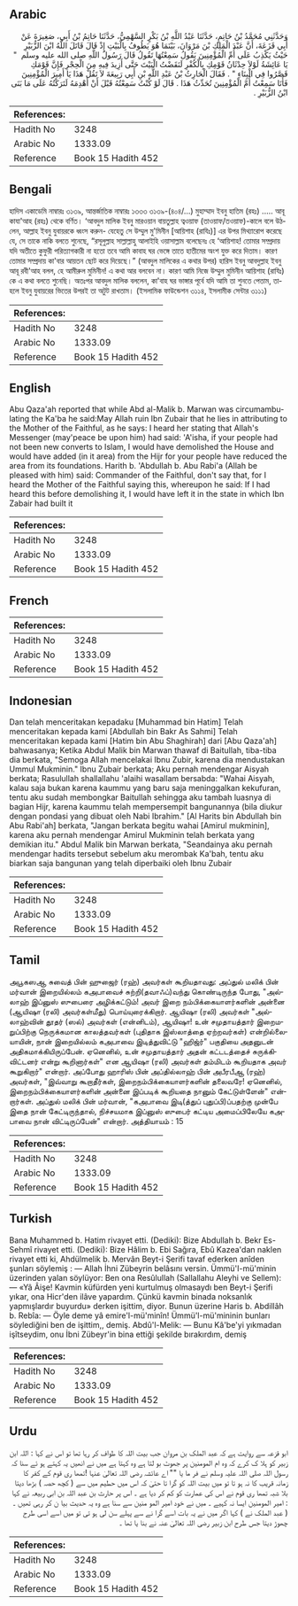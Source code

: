 ## Arabic


<div dir="rtl" lang="ar" style={{fontSize:'larger',backgroundColor:'#f8f9fa',padding:20}}>
وَحَدَّثَنِي مُحَمَّدُ بْنُ حَاتِمٍ، حَدَّثَنَا عَبْدُ اللَّهِ بْنُ بَكْرٍ السَّهْمِيُّ، حَدَّثَنَا حَاتِمُ بْنُ أَبِي، صَغِيرَةَ عَنْ أَبِي قَزَعَةَ، أَنَّ عَبْدَ الْمَلِكِ بْنَ مَرْوَانَ، بَيْنَمَا هُوَ يَطُوفُ بِالْبَيْتِ إِذْ قَالَ قَاتَلَ اللَّهُ ابْنَ الزُّبَيْرِ حَيْثُ يَكْذِبُ عَلَى أُمِّ الْمُؤْمِنِينَ يَقُولُ سَمِعْتُهَا تَقُولُ قَالَ رَسُولُ اللَّهِ صلى الله عليه وسلم ‏ "‏ يَا عَائِشَةُ لَوْلاَ حِدْثَانُ قَوْمِكِ بِالْكُفْرِ لَنَقَضْتُ الْبَيْتَ حَتَّى أَزِيدَ فِيهِ مِنَ الْحِجْرِ فَإِنَّ قَوْمَكِ قَصَّرُوا فِي الْبِنَاءِ ‏"‏ ‏.‏ فَقَالَ الْحَارِثُ بْنُ عَبْدِ اللَّهِ بْنِ أَبِي رَبِيعَةَ لاَ تَقُلْ هَذَا يَا أَمِيرَ الْمُؤْمِنِينَ فَأَنَا سَمِعْتُ أُمَّ الْمُؤْمِنِينَ تُحَدِّثُ هَذَا ‏.‏ قَالَ لَوْ كُنْتُ سَمِعْتُهُ قَبْلَ أَنْ أَهْدِمَهُ لَتَرَكْتُهُ عَلَى مَا بَنَى ابْنُ الزُّبَيْرِ ‏.‏
</div>
<div style={{backgroundColor:'#f8f9fa',padding:20, marginBottom: 10}}><table> <thead> <tr> <th>References:</th> <th></th> </tr> </thead> <tbody><tr><td>Hadith No</td><td>3248</td></tr><tr><td>Arabic No</td><td>1333.09</td></tr><tr><td>Reference</td><td>Book 15 Hadith 452</td></tr></tbody></table></div>

## Bengali


<div dir="ltr" lang="bn" style={{fontSize:'larger',backgroundColor:'#f8f9fa',padding:20}}>
হাদিস একাডেমি নাম্বারঃ ৩১৩৯, আন্তর্জাতিক নাম্বারঃ ১৩৩৩ ৩১৩৯-(৪০৪/...) মুহাম্মাদ ইবনু হাতিম (রহঃ) ..... আবূ কাযা'আহ (রহঃ) থেকে বর্ণিত। ‘আবদুল মালিক ইবনু মারওয়ান বায়তুল্লাহ ত্বওয়াফ (তাওয়াফ/তওয়াফ)-কালে বলে উঠলেন, আল্লাহ ইবনু যুবায়রকে ধ্বংস করুন- যেহেতু সে উম্মুল মু'মিনীন [আয়িশাহ (রাযিঃ)] এর উপর মিথ্যারোপ করেছে যে, সে তাকে নাকি বলতে শুনেছে, “রসূলুল্লাহ সাল্লাল্লাহু আলাইহি ওয়াসাল্লাম বলেছেনঃ হে ‘আয়িশাহ! তোমার সম্প্রদায় যদি অতীতে কুফুরী পরিত্যাগকারী না হতো তবে আমি কাবাহ ঘর ভেঙ্গে তাতে হাতীমের অংশ যুক্ত করে দিতাম। কারণ তোমার সম্প্রদায় কা'বার আয়তন ছোট করে দিয়েছে।” (আবদুল মালিকের এ কথার উপর) হারিস ইবনু আবদুল্লাহ ইবনু আবূ রবী'আহ বলল, হে আমীরুল মুমিনীন! এ কথা আর বলবেন না। কারণ আমি নিজে উম্মুল মুমিনীন আয়িশাহ (রাযিঃ) কে এ কথা বলতে শুনেছি। অতঃপর আবদুল মালিক বললেন, কা'বাহ ঘর ভাঙ্গার পূর্বে যদি আমি তা শুনতে পেতাম, তাহলে ইবনু যুবায়রের ভিতের উপরই তা অটুট রাখতাম। (ইসলামিক ফাউন্ডেশন ৩১১৪, ইসলামীক সেন্টার ৩১১১)
</div>
<div style={{backgroundColor:'#f8f9fa',padding:20, marginBottom: 10}}><table> <thead> <tr> <th>References:</th> <th></th> </tr> </thead> <tbody><tr><td>Hadith No</td><td>3248</td></tr><tr><td>Arabic No</td><td>1333.09</td></tr><tr><td>Reference</td><td>Book 15 Hadith 452</td></tr></tbody></table></div>

## English


<div dir="ltr" lang="en" style={{fontSize:'larger',backgroundColor:'#f8f9fa',padding:20}}>
Abu Qaza'ah reported that while Abd al-Malik b. Marwan was circumambulating the Ka'ba he said:May Allah ruin Ibn Zubair that he lies in attributing to the Mother of the Faithful, as he says: I heard her stating that Allah's Messenger (may'peace be upon him) had said: 'A'isha, if your people had not been new converts to Islam, I would have demolished the House and would have added (in it area) from the Hijr for your people have reduced the area from its foundations. Harith b. 'Abdullah b. Abu Rabi'a (Allah be pleased with him) said: Commander of the Faithful, don't say that, for I heard the Mother of the Faithful saying this, whereupon he said: If I had heard this before demolishing it, I would have left it in the state in which Ibn Zabair had built it
</div>
<div style={{backgroundColor:'#f8f9fa',padding:20, marginBottom: 10}}><table> <thead> <tr> <th>References:</th> <th></th> </tr> </thead> <tbody><tr><td>Hadith No</td><td>3248</td></tr><tr><td>Arabic No</td><td>1333.09</td></tr><tr><td>Reference</td><td>Book 15 Hadith 452</td></tr></tbody></table></div>

## French


<div dir="ltr" lang="fr" style={{fontSize:'larger',backgroundColor:'#f8f9fa',padding:20}}>

</div>
<div style={{backgroundColor:'#f8f9fa',padding:20, marginBottom: 10}}><table> <thead> <tr> <th>References:</th> <th></th> </tr> </thead> <tbody><tr><td>Hadith No</td><td>3248</td></tr><tr><td>Arabic No</td><td>1333.09</td></tr><tr><td>Reference</td><td>Book 15 Hadith 452</td></tr></tbody></table></div>

## Indonesian


<div dir="ltr" lang="id" style={{fontSize:'larger',backgroundColor:'#f8f9fa',padding:20}}>
Dan telah menceritakan kepadaku [Muhammad bin Hatim] Telah menceritakan kepada kami [Abdullah bin Bakr As Sahmi] Telah menceritakan kepada kami [Hatim bin Abu Shaghirah] dari [Abu Qaza'ah] bahwasanya; Ketika Abdul Malik bin Marwan thawaf di Baitullah, tiba-tiba dia berkata, "Semoga Allah mencelakai Ibnu Zubir, karena dia mendustakan Ummul Mukminin." Ibnu Zubair berkata; Aku pernah mendengar Aisyah berkata; Rasulullah shallallahu 'alaihi wasallam bersabda: "Wahai Aisyah, kalau saja bukan karena kaummu yang baru saja meninggalkan kekufuran, tentu aku sudah membongkar Baitullah sehingga aku tambah luasnya di bagian Hijr, karena kaummu telah mempersempit bangunannya (bila diukur dengan pondasi yang dibuat oleh Nabi Ibrahim." [Al Harits bin Abdullah bin Abu Rabi'ah] berkata, "Jangan berkata begitu wahai [Amirul mukminin], karena aku pernah mendengar Amirul Mukminin telah berkata yang demikian itu." Abdul Malik bin Marwan berkata, "Seandainya aku pernah mendengar hadits tersebut sebelum aku merombak Ka'bah, tentu aku biarkan saja bangunan yang telah diperbaiki oleh Ibnu Zubair
</div>
<div style={{backgroundColor:'#f8f9fa',padding:20, marginBottom: 10}}><table> <thead> <tr> <th>References:</th> <th></th> </tr> </thead> <tbody><tr><td>Hadith No</td><td>3248</td></tr><tr><td>Arabic No</td><td>1333.09</td></tr><tr><td>Reference</td><td>Book 15 Hadith 452</td></tr></tbody></table></div>

## Tamil


<div dir="ltr" lang="ta" style={{fontSize:'larger',backgroundColor:'#f8f9fa',padding:20}}>
அபூகஸஆ சுவைத் பின் ஹுஜைர் (ரஹ்) அவர்கள் கூறியதாவது: அப்துல் மலிக் பின் மர்வான் இறையில்லம் கஅபாவைச் சுற்றி(தவாஃப்)வந்து கொண்டிருந்த போது, "அல்லாஹ் இப்னுஸ் ஸுபைரை அழிக்கட்டும்! அவர் இறை நம்பிக்கையாளர்களின் அன்னை (ஆயிஷா (ரலி) அவர்கள்மீது) பொய்யுரைக்கிறார். ஆயிஷா (ரலி) அவர்கள் "அல்லாஹ்வின் தூதர் (ஸல்) அவர்கள் (என்னிடம்), ஆயிஷா! உன் சமுதாயத்தார் இறைமறுப்பிற்கு நெருக்கமான காலத்தவர்கள் (புதிதாக இஸ்லாத்தை ஏற்றவர்கள்) என்றில்லையாயின், நான் இறையில்லம் கஅபாவை இடித்துவிட்டு "ஹிஜ்ர்" பகுதியை அதனுடன் அதிகமாக்கியிருப்பேன். ஏனெனில், உன் சமுதாயத்தார் அதன் கட்டடத்தைச் சுருக்கிவிட்டனர் என்று கூறினார்கள்" என ஆயிஷா (ரலி) அவர்கள் தம்மிடம் கூறியதாக அவர் கூறுகிறார்" என்றார். அப்போது ஹாரிஸ் பின் அப்தில்லாஹ் பின் அபீரபீஆ (ரஹ்) அவர்கள், "இவ்வாறு கூறாதீர்கள், இறைநம்பிக்கையாளர்களின் தலைவரே! ஏனெனில், இறைநம்பிக்கையாளர்களின் அன்னை இப்படிக் கூறியதை நானும் கேட்டுள்ளேன்" என்றார்கள். அப்துல் மலிக் பின் மர்வான், "கஅபாவை இடி(த்துப் புதுப்பி)ப்பதற்கு முன்பே இதை நான் கேட்டிருந்தால், நிச்சயமாக இப்னுஸ் ஸுபைர் கட்டிய அமைப்பிலேயே கஅபாவை நான் விட்டிருப்பேன்" என்றார். அத்தியாயம் : 15
</div>
<div style={{backgroundColor:'#f8f9fa',padding:20, marginBottom: 10}}><table> <thead> <tr> <th>References:</th> <th></th> </tr> </thead> <tbody><tr><td>Hadith No</td><td>3248</td></tr><tr><td>Arabic No</td><td>1333.09</td></tr><tr><td>Reference</td><td>Book 15 Hadith 452</td></tr></tbody></table></div>

## Turkish


<div dir="ltr" lang="tr" style={{fontSize:'larger',backgroundColor:'#f8f9fa',padding:20}}>
Bana Muhammed b. Hatim rivayet etti. (Dediki): Bize Abdullah b. Bekr Es-Sehmî rivayet etti. (Dediki): Bize Hâlim b. Ebi Sağıra, Ebû Kazea'dan naklen rivayet etti ki, Ahdülmelik b. Mervân Beyt-i Şerifi tavaf ederken anîden şunları söylemiş : — Allah İhni Zübeyrin belâsını versin. Ümmü'I-mü'minin üzerinden yalan söylüyor: Ben ona Resûlullah (Sallallahu Aleyhi ve Sellem): — «Yâ Âişe! Kavmin küfürden yeni kurtulmuş olmasaydı ben Beyt-i Şerifi yıkar, ona Hicr'den ilâve yapardım. Çünkü kavmin binada noksanlık yapmışlardır buyurdu» derken işittim, diyor. Bunun üzerine Haris b. Abdillâh b. Rebîa: — Öyle deme yâ emire'l-mü'minîn! Ümmü'l-mü'mininin bunları söylediğini ben de işittim,, demiş. Abdû'l-Melik: — Bunu Kâ'be'yi yıkmadan işîtseydim, onu İbni Zübeyr'in bina ettiği şekilde bırakırdım, demiş
</div>
<div style={{backgroundColor:'#f8f9fa',padding:20, marginBottom: 10}}><table> <thead> <tr> <th>References:</th> <th></th> </tr> </thead> <tbody><tr><td>Hadith No</td><td>3248</td></tr><tr><td>Arabic No</td><td>1333.09</td></tr><tr><td>Reference</td><td>Book 15 Hadith 452</td></tr></tbody></table></div>

## Urdu


<div dir="rtl" lang="ur" style={{fontSize:'larger',backgroundColor:'#f8f9fa',padding:20}}>
ابو قزعہ سے روایت ہے کہ عبد الملک بن مروان جب بیت اللہ کا طواف کر رہا تھا تو اس نے کہا : اللہ ابن زبیر کو ہلا ک کرے کہ وہ ام المومنین پر جھوٹ بو لتا ہے وہ کہتا ہے میں نے انھیں یہ کہتے ہو ئے سنا کہ رسول اللہ صلی اللہ علیہ وسلم نے فر ما یا "" اے عائشہ رضی اللہ تعالیٰ عنہا !تمھا ری قوم کے کفر کا زمانہ قریب کا نہ ہو تا تو میں بیت اللہ کو گرا تا حتیٰ کہ اس میں حطیم میں سے ( کچھ حصہ ) بڑھا دیتا بلا شبہ تمھا ری قوم نے اس کی عمارت کو کم کر دیا ہے ۔ اس پر حارث بن عبد اللہ بن ابی ربیعہ نے کہا : امیر المومنین ایسا نہ کہیے ۔ میں نے خود امیر المو منین سے سنا ہے وہ یہ حدیث بیا ن کر رہی تھیں ۔ ( عبد الملک نے ) کہا اگر میں نے یہ بات اسے گرا نے سے پہلے سن لی ہو تی تو میں اسے اسی طرح چھوڑ دیتا جس طرح ابن زبیر رضی اللہ تعالیٰ عنہ نے بنا یا تھا ۔
</div>
<div style={{backgroundColor:'#f8f9fa',padding:20, marginBottom: 10}}><table> <thead> <tr> <th>References:</th> <th></th> </tr> </thead> <tbody><tr><td>Hadith No</td><td>3248</td></tr><tr><td>Arabic No</td><td>1333.09</td></tr><tr><td>Reference</td><td>Book 15 Hadith 452</td></tr></tbody></table></div>
